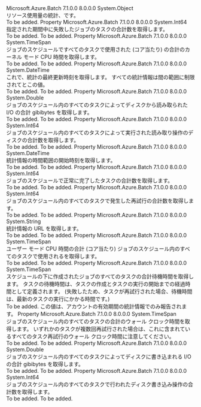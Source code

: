 <Type Name="JobScheduleStatistics" FullName="Microsoft.Azure.Batch.JobScheduleStatistics">
  <TypeSignature Language="C#" Value="public class JobScheduleStatistics" />
  <TypeSignature Language="ILAsm" Value=".class public auto ansi beforefieldinit JobScheduleStatistics extends System.Object" />
  <TypeSignature Language="DocId" Value="T:Microsoft.Azure.Batch.JobScheduleStatistics" />
  <TypeSignature Language="VB.NET" Value="Public Class JobScheduleStatistics" />
  <TypeSignature Language="F#" Value="type JobScheduleStatistics = class&#xA;    interface IPropertyMetadata&#xA;    interface IModifiable&#xA;    interface IReadOnly" />
  <AssemblyInfo>
    <AssemblyName>Microsoft.Azure.Batch</AssemblyName>
    <AssemblyVersion>7.1.0.0</AssemblyVersion>
    <AssemblyVersion>8.0.0.0</AssemblyVersion>
  </AssemblyInfo>
  <Base>
    <BaseTypeName>System.Object</BaseTypeName>
  </Base>
  <Interfaces />
  <Docs>
    <summary>
            リソース使用量の統計、<see cref="T:Microsoft.Azure.Batch.CloudJobSchedule" />です。
            </summary>
    <remarks>To be added.</remarks>
  </Docs>
  <Members>
    <Member MemberName="FailedTaskCount">
      <MemberSignature Language="C#" Value="public long FailedTaskCount { get; }" />
      <MemberSignature Language="ILAsm" Value=".property instance int64 FailedTaskCount" />
      <MemberSignature Language="DocId" Value="P:Microsoft.Azure.Batch.JobScheduleStatistics.FailedTaskCount" />
      <MemberSignature Language="VB.NET" Value="Public ReadOnly Property FailedTaskCount As Long" />
      <MemberSignature Language="F#" Value="member this.FailedTaskCount : int64" Usage="Microsoft.Azure.Batch.JobScheduleStatistics.FailedTaskCount" />
      <MemberType>Property</MemberType>
      <AssemblyInfo>
        <AssemblyName>Microsoft.Azure.Batch</AssemblyName>
        <AssemblyVersion>7.1.0.0</AssemblyVersion>
        <AssemblyVersion>8.0.0.0</AssemblyVersion>
      </AssemblyInfo>
      <ReturnValue>
        <ReturnType>System.Int64</ReturnType>
      </ReturnValue>
      <Docs>
        <summary>
            指定された期間中に失敗したジョブのタスクの合計数を取得します。
            </summary>
        <value>To be added.</value>
        <remarks>To be added.</remarks>
      </Docs>
    </Member>
    <Member MemberName="KernelCpuTime">
      <MemberSignature Language="C#" Value="public TimeSpan KernelCpuTime { get; }" />
      <MemberSignature Language="ILAsm" Value=".property instance valuetype System.TimeSpan KernelCpuTime" />
      <MemberSignature Language="DocId" Value="P:Microsoft.Azure.Batch.JobScheduleStatistics.KernelCpuTime" />
      <MemberSignature Language="VB.NET" Value="Public ReadOnly Property KernelCpuTime As TimeSpan" />
      <MemberSignature Language="F#" Value="member this.KernelCpuTime : TimeSpan" Usage="Microsoft.Azure.Batch.JobScheduleStatistics.KernelCpuTime" />
      <MemberType>Property</MemberType>
      <AssemblyInfo>
        <AssemblyName>Microsoft.Azure.Batch</AssemblyName>
        <AssemblyVersion>7.1.0.0</AssemblyVersion>
        <AssemblyVersion>8.0.0.0</AssemblyVersion>
      </AssemblyInfo>
      <ReturnValue>
        <ReturnType>System.TimeSpan</ReturnType>
      </ReturnValue>
      <Docs>
        <summary>
            ジョブのスケジュールですべてのタスクで使用された (コア当たり) の合計のカーネル モード CPU 時間を取得します。
            </summary>
        <value>To be added.</value>
        <remarks>To be added.</remarks>
      </Docs>
    </Member>
    <Member MemberName="LastUpdateTime">
      <MemberSignature Language="C#" Value="public DateTime LastUpdateTime { get; }" />
      <MemberSignature Language="ILAsm" Value=".property instance valuetype System.DateTime LastUpdateTime" />
      <MemberSignature Language="DocId" Value="P:Microsoft.Azure.Batch.JobScheduleStatistics.LastUpdateTime" />
      <MemberSignature Language="VB.NET" Value="Public ReadOnly Property LastUpdateTime As DateTime" />
      <MemberSignature Language="F#" Value="member this.LastUpdateTime : DateTime" Usage="Microsoft.Azure.Batch.JobScheduleStatistics.LastUpdateTime" />
      <MemberType>Property</MemberType>
      <AssemblyInfo>
        <AssemblyName>Microsoft.Azure.Batch</AssemblyName>
        <AssemblyVersion>7.1.0.0</AssemblyVersion>
        <AssemblyVersion>8.0.0.0</AssemblyVersion>
      </AssemblyInfo>
      <ReturnValue>
        <ReturnType>System.DateTime</ReturnType>
      </ReturnValue>
      <Docs>
        <summary>
            これで、統計の最終更新時刻を取得します。 すべての統計情報は間の範囲に制限されて<see cref="P:Microsoft.Azure.Batch.JobScheduleStatistics.StartTime" />とこの値。
            </summary>
        <value>To be added.</value>
        <remarks>To be added.</remarks>
      </Docs>
    </Member>
    <Member MemberName="ReadIOGiB">
      <MemberSignature Language="C#" Value="public double ReadIOGiB { get; }" />
      <MemberSignature Language="ILAsm" Value=".property instance float64 ReadIOGiB" />
      <MemberSignature Language="DocId" Value="P:Microsoft.Azure.Batch.JobScheduleStatistics.ReadIOGiB" />
      <MemberSignature Language="VB.NET" Value="Public ReadOnly Property ReadIOGiB As Double" />
      <MemberSignature Language="F#" Value="member this.ReadIOGiB : double" Usage="Microsoft.Azure.Batch.JobScheduleStatistics.ReadIOGiB" />
      <MemberType>Property</MemberType>
      <AssemblyInfo>
        <AssemblyName>Microsoft.Azure.Batch</AssemblyName>
        <AssemblyVersion>7.1.0.0</AssemblyVersion>
        <AssemblyVersion>8.0.0.0</AssemblyVersion>
      </AssemblyInfo>
      <ReturnValue>
        <ReturnType>System.Double</ReturnType>
      </ReturnValue>
      <Docs>
        <summary>
            ジョブのスケジュール内のすべてのタスクによってディスクから読み取られた I/O の合計 gibibytes を取得します。
            </summary>
        <value>To be added.</value>
        <remarks>To be added.</remarks>
      </Docs>
    </Member>
    <Member MemberName="ReadIOps">
      <MemberSignature Language="C#" Value="public long ReadIOps { get; }" />
      <MemberSignature Language="ILAsm" Value=".property instance int64 ReadIOps" />
      <MemberSignature Language="DocId" Value="P:Microsoft.Azure.Batch.JobScheduleStatistics.ReadIOps" />
      <MemberSignature Language="VB.NET" Value="Public ReadOnly Property ReadIOps As Long" />
      <MemberSignature Language="F#" Value="member this.ReadIOps : int64" Usage="Microsoft.Azure.Batch.JobScheduleStatistics.ReadIOps" />
      <MemberType>Property</MemberType>
      <AssemblyInfo>
        <AssemblyName>Microsoft.Azure.Batch</AssemblyName>
        <AssemblyVersion>7.1.0.0</AssemblyVersion>
        <AssemblyVersion>8.0.0.0</AssemblyVersion>
      </AssemblyInfo>
      <ReturnValue>
        <ReturnType>System.Int64</ReturnType>
      </ReturnValue>
      <Docs>
        <summary>
            ジョブのスケジュール内のすべてのタスクによって実行された読み取り操作のディスクの合計数を取得します。
            </summary>
        <value>To be added.</value>
        <remarks>To be added.</remarks>
      </Docs>
    </Member>
    <Member MemberName="StartTime">
      <MemberSignature Language="C#" Value="public DateTime StartTime { get; }" />
      <MemberSignature Language="ILAsm" Value=".property instance valuetype System.DateTime StartTime" />
      <MemberSignature Language="DocId" Value="P:Microsoft.Azure.Batch.JobScheduleStatistics.StartTime" />
      <MemberSignature Language="VB.NET" Value="Public ReadOnly Property StartTime As DateTime" />
      <MemberSignature Language="F#" Value="member this.StartTime : DateTime" Usage="Microsoft.Azure.Batch.JobScheduleStatistics.StartTime" />
      <MemberType>Property</MemberType>
      <AssemblyInfo>
        <AssemblyName>Microsoft.Azure.Batch</AssemblyName>
        <AssemblyVersion>7.1.0.0</AssemblyVersion>
        <AssemblyVersion>8.0.0.0</AssemblyVersion>
      </AssemblyInfo>
      <ReturnValue>
        <ReturnType>System.DateTime</ReturnType>
      </ReturnValue>
      <Docs>
        <summary>
            統計情報の時間範囲の開始時刻を取得します。
            </summary>
        <value>To be added.</value>
        <remarks>To be added.</remarks>
      </Docs>
    </Member>
    <Member MemberName="SucceededTaskCount">
      <MemberSignature Language="C#" Value="public long SucceededTaskCount { get; }" />
      <MemberSignature Language="ILAsm" Value=".property instance int64 SucceededTaskCount" />
      <MemberSignature Language="DocId" Value="P:Microsoft.Azure.Batch.JobScheduleStatistics.SucceededTaskCount" />
      <MemberSignature Language="VB.NET" Value="Public ReadOnly Property SucceededTaskCount As Long" />
      <MemberSignature Language="F#" Value="member this.SucceededTaskCount : int64" Usage="Microsoft.Azure.Batch.JobScheduleStatistics.SucceededTaskCount" />
      <MemberType>Property</MemberType>
      <AssemblyInfo>
        <AssemblyName>Microsoft.Azure.Batch</AssemblyName>
        <AssemblyVersion>7.1.0.0</AssemblyVersion>
        <AssemblyVersion>8.0.0.0</AssemblyVersion>
      </AssemblyInfo>
      <ReturnValue>
        <ReturnType>System.Int64</ReturnType>
      </ReturnValue>
      <Docs>
        <summary>
            ジョブのスケジュールで正常に完了したタスクの合計数を取得します。
            </summary>
        <value>To be added.</value>
        <remarks>To be added.</remarks>
      </Docs>
    </Member>
    <Member MemberName="TaskRetryCount">
      <MemberSignature Language="C#" Value="public long TaskRetryCount { get; }" />
      <MemberSignature Language="ILAsm" Value=".property instance int64 TaskRetryCount" />
      <MemberSignature Language="DocId" Value="P:Microsoft.Azure.Batch.JobScheduleStatistics.TaskRetryCount" />
      <MemberSignature Language="VB.NET" Value="Public ReadOnly Property TaskRetryCount As Long" />
      <MemberSignature Language="F#" Value="member this.TaskRetryCount : int64" Usage="Microsoft.Azure.Batch.JobScheduleStatistics.TaskRetryCount" />
      <MemberType>Property</MemberType>
      <AssemblyInfo>
        <AssemblyName>Microsoft.Azure.Batch</AssemblyName>
        <AssemblyVersion>7.1.0.0</AssemblyVersion>
        <AssemblyVersion>8.0.0.0</AssemblyVersion>
      </AssemblyInfo>
      <ReturnValue>
        <ReturnType>System.Int64</ReturnType>
      </ReturnValue>
      <Docs>
        <summary>
            ジョブのスケジュール内のすべてのタスクで発生した再試行の合計数を取得します。
            </summary>
        <value>To be added.</value>
        <remarks>To be added.</remarks>
      </Docs>
    </Member>
    <Member MemberName="Url">
      <MemberSignature Language="C#" Value="public string Url { get; }" />
      <MemberSignature Language="ILAsm" Value=".property instance string Url" />
      <MemberSignature Language="DocId" Value="P:Microsoft.Azure.Batch.JobScheduleStatistics.Url" />
      <MemberSignature Language="VB.NET" Value="Public ReadOnly Property Url As String" />
      <MemberSignature Language="F#" Value="member this.Url : string" Usage="Microsoft.Azure.Batch.JobScheduleStatistics.Url" />
      <MemberType>Property</MemberType>
      <AssemblyInfo>
        <AssemblyName>Microsoft.Azure.Batch</AssemblyName>
        <AssemblyVersion>7.1.0.0</AssemblyVersion>
        <AssemblyVersion>8.0.0.0</AssemblyVersion>
      </AssemblyInfo>
      <ReturnValue>
        <ReturnType>System.String</ReturnType>
      </ReturnValue>
      <Docs>
        <summary>
            統計情報の URL を取得します。
            </summary>
        <value>To be added.</value>
        <remarks>To be added.</remarks>
      </Docs>
    </Member>
    <Member MemberName="UserCpuTime">
      <MemberSignature Language="C#" Value="public TimeSpan UserCpuTime { get; }" />
      <MemberSignature Language="ILAsm" Value=".property instance valuetype System.TimeSpan UserCpuTime" />
      <MemberSignature Language="DocId" Value="P:Microsoft.Azure.Batch.JobScheduleStatistics.UserCpuTime" />
      <MemberSignature Language="VB.NET" Value="Public ReadOnly Property UserCpuTime As TimeSpan" />
      <MemberSignature Language="F#" Value="member this.UserCpuTime : TimeSpan" Usage="Microsoft.Azure.Batch.JobScheduleStatistics.UserCpuTime" />
      <MemberType>Property</MemberType>
      <AssemblyInfo>
        <AssemblyName>Microsoft.Azure.Batch</AssemblyName>
        <AssemblyVersion>7.1.0.0</AssemblyVersion>
        <AssemblyVersion>8.0.0.0</AssemblyVersion>
      </AssemblyInfo>
      <ReturnValue>
        <ReturnType>System.TimeSpan</ReturnType>
      </ReturnValue>
      <Docs>
        <summary>
            ユーザー モード CPU 時間の合計 (コア当たり) ジョブのスケジュール内のすべてのタスクで使用されるを取得します。
            </summary>
        <value>To be added.</value>
        <remarks>To be added.</remarks>
      </Docs>
    </Member>
    <Member MemberName="WaitTime">
      <MemberSignature Language="C#" Value="public TimeSpan WaitTime { get; }" />
      <MemberSignature Language="ILAsm" Value=".property instance valuetype System.TimeSpan WaitTime" />
      <MemberSignature Language="DocId" Value="P:Microsoft.Azure.Batch.JobScheduleStatistics.WaitTime" />
      <MemberSignature Language="VB.NET" Value="Public ReadOnly Property WaitTime As TimeSpan" />
      <MemberSignature Language="F#" Value="member this.WaitTime : TimeSpan" Usage="Microsoft.Azure.Batch.JobScheduleStatistics.WaitTime" />
      <MemberType>Property</MemberType>
      <AssemblyInfo>
        <AssemblyName>Microsoft.Azure.Batch</AssemblyName>
        <AssemblyVersion>7.1.0.0</AssemblyVersion>
        <AssemblyVersion>8.0.0.0</AssemblyVersion>
      </AssemblyInfo>
      <ReturnValue>
        <ReturnType>System.TimeSpan</ReturnType>
      </ReturnValue>
      <Docs>
        <summary>
            スケジュールの下に作成されたジョブのすべてのタスクの合計待機時間を取得します。 タスクの待機時間は、タスクの作成とタスクの実行の開始までの経過時間として定義されます。 (失敗したため、タスクが再試行された場合、待機時間は、最新のタスクの実行にかかる時間です。)
            </summary>
        <value>To be added.</value>
        <remarks>
            この値は、アカウントの有効期間の統計情報でのみ報告されます。
            </remarks>
      </Docs>
    </Member>
    <Member MemberName="WallClockTime">
      <MemberSignature Language="C#" Value="public TimeSpan WallClockTime { get; }" />
      <MemberSignature Language="ILAsm" Value=".property instance valuetype System.TimeSpan WallClockTime" />
      <MemberSignature Language="DocId" Value="P:Microsoft.Azure.Batch.JobScheduleStatistics.WallClockTime" />
      <MemberSignature Language="VB.NET" Value="Public ReadOnly Property WallClockTime As TimeSpan" />
      <MemberSignature Language="F#" Value="member this.WallClockTime : TimeSpan" Usage="Microsoft.Azure.Batch.JobScheduleStatistics.WallClockTime" />
      <MemberType>Property</MemberType>
      <AssemblyInfo>
        <AssemblyName>Microsoft.Azure.Batch</AssemblyName>
        <AssemblyVersion>7.1.0.0</AssemblyVersion>
        <AssemblyVersion>8.0.0.0</AssemblyVersion>
      </AssemblyInfo>
      <ReturnValue>
        <ReturnType>System.TimeSpan</ReturnType>
      </ReturnValue>
      <Docs>
        <summary>
            ジョブのスケジュール内のすべてのタスクの合計のウォール クロック時間を取得します。 いずれかのタスクが複数回再試行された場合は、これに含まれているすべてのタスク再試行のウォール クロック時間に注意してください。
            </summary>
        <value>To be added.</value>
        <remarks>To be added.</remarks>
      </Docs>
    </Member>
    <Member MemberName="WriteIOGiB">
      <MemberSignature Language="C#" Value="public double WriteIOGiB { get; }" />
      <MemberSignature Language="ILAsm" Value=".property instance float64 WriteIOGiB" />
      <MemberSignature Language="DocId" Value="P:Microsoft.Azure.Batch.JobScheduleStatistics.WriteIOGiB" />
      <MemberSignature Language="VB.NET" Value="Public ReadOnly Property WriteIOGiB As Double" />
      <MemberSignature Language="F#" Value="member this.WriteIOGiB : double" Usage="Microsoft.Azure.Batch.JobScheduleStatistics.WriteIOGiB" />
      <MemberType>Property</MemberType>
      <AssemblyInfo>
        <AssemblyName>Microsoft.Azure.Batch</AssemblyName>
        <AssemblyVersion>7.1.0.0</AssemblyVersion>
        <AssemblyVersion>8.0.0.0</AssemblyVersion>
      </AssemblyInfo>
      <ReturnValue>
        <ReturnType>System.Double</ReturnType>
      </ReturnValue>
      <Docs>
        <summary>
            ジョブのスケジュール内のすべてのタスクによってディスクに書き込まれる I/O の合計 gibibytes を取得します。
            </summary>
        <value>To be added.</value>
        <remarks>To be added.</remarks>
      </Docs>
    </Member>
    <Member MemberName="WriteIOps">
      <MemberSignature Language="C#" Value="public long WriteIOps { get; }" />
      <MemberSignature Language="ILAsm" Value=".property instance int64 WriteIOps" />
      <MemberSignature Language="DocId" Value="P:Microsoft.Azure.Batch.JobScheduleStatistics.WriteIOps" />
      <MemberSignature Language="VB.NET" Value="Public ReadOnly Property WriteIOps As Long" />
      <MemberSignature Language="F#" Value="member this.WriteIOps : int64" Usage="Microsoft.Azure.Batch.JobScheduleStatistics.WriteIOps" />
      <MemberType>Property</MemberType>
      <AssemblyInfo>
        <AssemblyName>Microsoft.Azure.Batch</AssemblyName>
        <AssemblyVersion>7.1.0.0</AssemblyVersion>
        <AssemblyVersion>8.0.0.0</AssemblyVersion>
      </AssemblyInfo>
      <ReturnValue>
        <ReturnType>System.Int64</ReturnType>
      </ReturnValue>
      <Docs>
        <summary>
            ジョブのスケジュール内のすべてのタスクで行われたディスク書き込み操作の合計数を取得します。
            </summary>
        <value>To be added.</value>
        <remarks>To be added.</remarks>
      </Docs>
    </Member>
  </Members>
</Type>